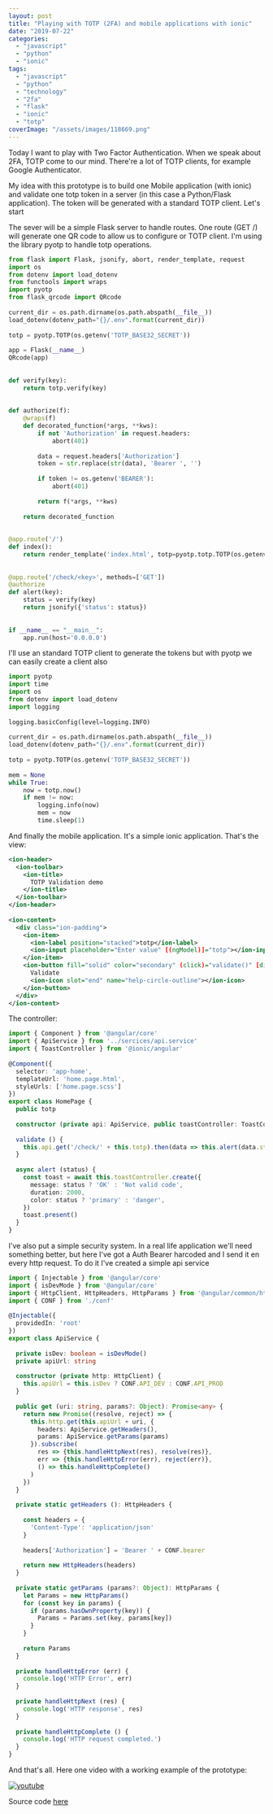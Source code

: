 ```yaml
---
layout: post
title: "Playing with TOTP (2FA) and mobile applications with ionic"
date: "2019-07-22"
categories: 
  - "javascript"
  - "python"
  - "ionic"
tags: 
  - "javascript"
  - "python"
  - "technology"
  - "2fa"
  - "flask"
  - "ionic"
  - "totp"
coverImage: "/assets/images/118669.png"
---
```


Today I want to play with Two Factor Authentication. When we speak about 2FA, TOTP come to our mind. There're a lot of TOTP clients, for example Google Authenticator.

My idea with this prototype is to build one Mobile application (with ionic) and validate one totp token in a server (in this case a Python/Flask application). The token will be generated with a standard TOTP client. Let's start

The sever will be a simple Flask server to handle routes. One route (GET /) will generate one QR code to allow us to configure or TOTP client. I'm using the library pyotp to handle totp operations.

```python
from flask import Flask, jsonify, abort, render_template, request
import os
from dotenv import load_dotenv
from functools import wraps
import pyotp
from flask_qrcode import QRcode
 
current_dir = os.path.dirname(os.path.abspath(__file__))
load_dotenv(dotenv_path="{}/.env".format(current_dir))
 
totp = pyotp.TOTP(os.getenv('TOTP_BASE32_SECRET'))
 
app = Flask(__name__)
QRcode(app)
 
 
def verify(key):
    return totp.verify(key)
 
 
def authorize(f):
    @wraps(f)
    def decorated_function(*args, **kws):
        if not 'Authorization' in request.headers:
            abort(401)
 
        data = request.headers['Authorization']
        token = str.replace(str(data), 'Bearer ', '')
 
        if token != os.getenv('BEARER'):
            abort(401)
 
        return f(*args, **kws)
 
    return decorated_function
 
 
@app.route('/')
def index():
    return render_template('index.html', totp=pyotp.totp.TOTP(os.getenv('TOTP_BASE32_SECRET')).provisioning_uri("gonzalo123.com", issuer_name="TOTP Example"))
 
 
@app.route('/check/<key>', methods=['GET'])
@authorize
def alert(key):
    status = verify(key)
    return jsonify({'status': status})
 
 
if __name__ == "__main__":
    app.run(host='0.0.0.0')
```

I'll use an standard TOTP client to generate the tokens but with pyotp we can easily create a client also

```python
import pyotp
import time
import os
from dotenv import load_dotenv
import logging
 
logging.basicConfig(level=logging.INFO)
 
current_dir = os.path.dirname(os.path.abspath(__file__))
load_dotenv(dotenv_path="{}/.env".format(current_dir))
 
totp = pyotp.TOTP(os.getenv('TOTP_BASE32_SECRET'))
 
mem = None
while True:
    now = totp.now()
    if mem != now:
        logging.info(now)
        mem = now
        time.sleep(1)
```

And finally the mobile application. It's a simple ionic application. That's the view:

```xml
<ion-header>
  <ion-toolbar>
    <ion-title>
      TOTP Validation demo
    </ion-title>
  </ion-toolbar>
</ion-header>
 
<ion-content>
  <div class="ion-padding">
    <ion-item>
      <ion-label position="stacked">totp</ion-label>
      <ion-input placeholder="Enter value" [(ngModel)]="totp"></ion-input>
    </ion-item>
    <ion-button fill="solid" color="secondary" (click)="validate()" [disabled]="!totp">
      Validate
      <ion-icon slot="end" name="help-circle-outline"></ion-icon>
    </ion-button>
  </div>
</ion-content>
```

The controller:

```typescript
import { Component } from '@angular/core'
import { ApiService } from '../sercices/api.service'
import { ToastController } from '@ionic/angular'
 
@Component({
  selector: 'app-home',
  templateUrl: 'home.page.html',
  styleUrls: ['home.page.scss']
})
export class HomePage {
  public totp
 
  constructor (private api: ApiService, public toastController: ToastController) {}
 
  validate () {
    this.api.get('/check/' + this.totp).then(data => this.alert(data.status))
  }
 
  async alert (status) {
    const toast = await this.toastController.create({
      message: status ? 'OK' : 'Not valid code',
      duration: 2000,
      color: status ? 'primary' : 'danger',
    })
    toast.present()
  }
}
```

I've also put a simple security system. In a real life application we'll need something better, but here I've got a Auth Bearer harcoded and I send it en every http request. To do it I've created a simple api service

```typescript
import { Injectable } from '@angular/core'
import { isDevMode } from '@angular/core'
import { HttpClient, HttpHeaders, HttpParams } from '@angular/common/http'
import { CONF } from './conf'
 
@Injectable({
  providedIn: 'root'
})
export class ApiService {
 
  private isDev: boolean = isDevMode()
  private apiUrl: string
 
  constructor (private http: HttpClient) {
    this.apiUrl = this.isDev ? CONF.API_DEV : CONF.API_PROD
  }
 
  public get (uri: string, params?: Object): Promise<any> {
    return new Promise((resolve, reject) => {
      this.http.get(this.apiUrl + uri, {
        headers: ApiService.getHeaders(),
        params: ApiService.getParams(params)
      }).subscribe(
        res => {this.handleHttpNext(res), resolve(res)},
        err => {this.handleHttpError(err), reject(err)},
        () => this.handleHttpComplete()
      )
    })
  }
 
  private static getHeaders (): HttpHeaders {
 
    const headers = {
      'Content-Type': 'application/json'
    }
 
    headers['Authorization'] = 'Bearer ' + CONF.bearer
 
    return new HttpHeaders(headers)
  }
 
  private static getParams (params?: Object): HttpParams {
    let Params = new HttpParams()
    for (const key in params) {
      if (params.hasOwnProperty(key)) {
        Params = Params.set(key, params[key])
      }
    }
 
    return Params
  }
 
  private handleHttpError (err) {
    console.log('HTTP Error', err)
  }
 
  private handleHttpNext (res) {
    console.log('HTTP response', res)
  }
 
  private handleHttpComplete () {
    console.log('HTTP request completed.')
  }
}
```

And that's all. Here one video with a working example of the prototype:

[![youtube](https://img.youtube.com/vi/bgljQu0RVNs/0.jpg)](https://www.youtube.com/watch?v=bgljQu0RVNs)

Source code [here](https://github.com/gonzalo123/totp)
